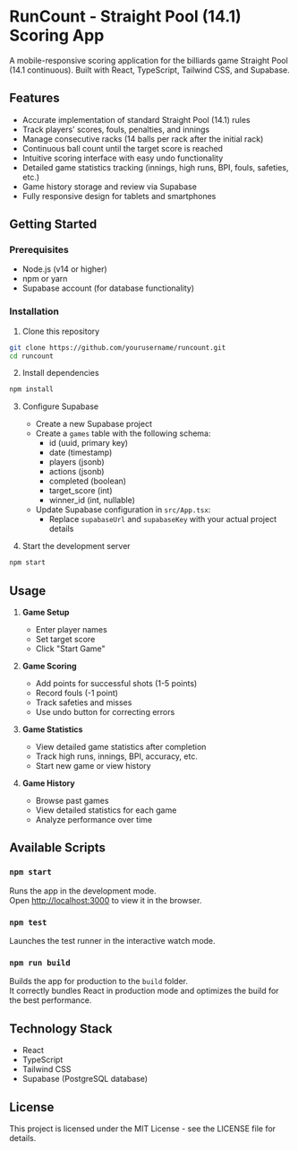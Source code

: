 # RunCount - Straight Pool (14.1) Scoring App

A mobile-responsive scoring application for the billiards game Straight Pool (14.1 continuous). Built with React, TypeScript, Tailwind CSS, and Supabase.

## Features

- Accurate implementation of standard Straight Pool (14.1) rules
- Track players' scores, fouls, penalties, and innings
- Manage consecutive racks (14 balls per rack after the initial rack)
- Continuous ball count until the target score is reached
- Intuitive scoring interface with easy undo functionality
- Detailed game statistics tracking (innings, high runs, BPI, fouls, safeties, etc.)
- Game history storage and review via Supabase
- Fully responsive design for tablets and smartphones

## Getting Started

### Prerequisites

- Node.js (v14 or higher)
- npm or yarn
- Supabase account (for database functionality)

### Installation

1. Clone this repository
```bash
git clone https://github.com/yourusername/runcount.git
cd runcount
```

2. Install dependencies
```bash
npm install
```

3. Configure Supabase
   - Create a new Supabase project
   - Create a `games` table with the following schema:
     - id (uuid, primary key)
     - date (timestamp)
     - players (jsonb)
     - actions (jsonb)
     - completed (boolean)
     - target_score (int)
     - winner_id (int, nullable)
   - Update Supabase configuration in `src/App.tsx`:
     - Replace `supabaseUrl` and `supabaseKey` with your actual project details

4. Start the development server
```bash
npm start
```

## Usage

1. **Game Setup**
   - Enter player names
   - Set target score
   - Click "Start Game"

2. **Game Scoring**
   - Add points for successful shots (1-5 points)
   - Record fouls (-1 point)
   - Track safeties and misses
   - Use undo button for correcting errors

3. **Game Statistics**
   - View detailed game statistics after completion
   - Track high runs, innings, BPI, accuracy, etc.
   - Start new game or view history

4. **Game History**
   - Browse past games
   - View detailed statistics for each game
   - Analyze performance over time

## Available Scripts

### `npm start`

Runs the app in the development mode.\
Open [http://localhost:3000](http://localhost:3000) to view it in the browser.

### `npm test`

Launches the test runner in the interactive watch mode.

### `npm run build`

Builds the app for production to the `build` folder.\
It correctly bundles React in production mode and optimizes the build for the best performance.

## Technology Stack

- React
- TypeScript
- Tailwind CSS
- Supabase (PostgreSQL database)

## License

This project is licensed under the MIT License - see the LICENSE file for details.